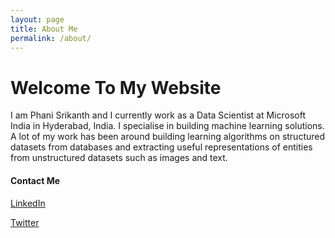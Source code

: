 ```yaml
---
layout: page
title: About Me
permalink: /about/
---
```

# Welcome To My Website

I am Phani Srikanth and I currently work as a Data Scientist at Microsoft India in Hyderabad, India. I specialise in building machine learning solutions. A lot of my work has been around building learning algorithms on structured datasets from databases and extracting useful representations of entities from unstructured datasets such as images and text.

#### Contact Me

[LinkedIn](https://www.linkedin.com/in/phanisrikanth/)

[Twitter](https://twitter.com/phanisrikanth33)
